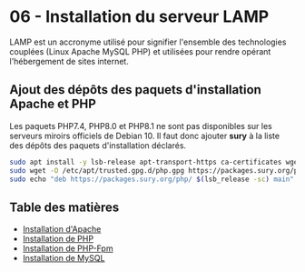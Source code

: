 # 06 - Installation du serveur LAMP

LAMP est un accronyme utilisé pour signifier l'ensemble des technologies couplées (Linux Apache MySQL PHP) et utilisées pour rendre opérant l'hébergement de sites internet.

## Ajout des dépôts des paquets d'installation Apache et PHP

Les paquets PHP7.4, PHP8.0 et PHP8.1 ne sont pas disponibles sur les serveurs miroirs officiels de Debian 10.
Il faut donc ajouter **sury** à la liste des dépôts des paquets d'installation déclarés.

```bash
sudo apt install -y lsb-release apt-transport-https ca-certificates wget && \
sudo wget -O /etc/apt/trusted.gpg.d/php.gpg https://packages.sury.org/php/apt.gpg && \
sudo echo "deb https://packages.sury.org/php/ $(lsb_release -sc) main" |sudo tee /etc/apt/sources.list.d/php.list
```

## Table des matières

- [Installation d'Apache](06a-apache.md)
- [Installation de PHP](06b-PHP.md)
- [Installation de PHP-Fpm](06c-PHP-Fpm.md)
- [Installation de MySQL](06d-MySQL.md)
